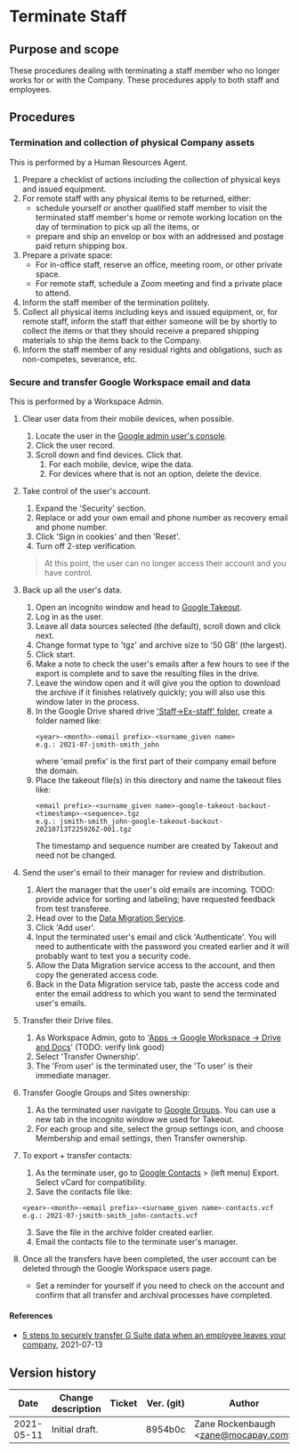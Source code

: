 # Terminate Staff

## Purpose and scope

These procedures dealing with terminating a staff member who no longer works for or with the Company. These procedures apply to both staff and employees.

## Procedures

### Termination and collection of physical Company assets

This is performed by a <role>Human Resources Agent</role>.

1. Prepare a checklist of actions including the collection of physical keys and issued equipment.
2. For remote staff with any physical items to be returned, either:
   * schedule yourself or another qualified staff member to visit the terminated staff member's home or remote working location on the day of termination to pick up all the items, or
   * prepare and ship an envelop or box with an addressed and postage paid return shipping box.
2. Prepare a private space:
   * For in-office staff, reserve an office, meeting room, or other private space.
   * For remote staff, schedule a Zoom meeting and find a private place to attend.
3. Inform the staff member of the termination politely.
4. Collect all physical items including keys and issued equipment, or, for remote staff, inform the staff that either someone will be by shortly to collect the items or that they should receive a prepared shipping materials to ship the items back to the Company.
5. Inform the staff member of any residual rights and obligations, such as non-competes, severance, etc.

### Secure and transfer Google Workspace email and data

This is performed by a <role>Workspace Admin</role>.

1. Clear user data from their mobile devices, when possible.
   1. Locate the user in the [Google admin user's console](https://admin.google.com/ac/users).
   2. Click the user record.
   3. Scroll down and find devices. Click that.
      1. For each mobile, device, wipe the data.
      2. For devices where that is not an option, delete the device.
2. Take control of the user's account.
   1. Expand the 'Security' section.
   2. Replace or add your own email and phone number as recovery email and phone number.
   3. Click 'Sign in cookies' and then 'Reset'.
   4. Turn off 2-step verification.

   >  At this point, the user can no longer access their account and you have control.

6. Back up all the user's data.
   1. Open an incognito window and head to [Google Takeout](https://google.com/takeout).
   2. Log in as the user.
   3. Leave all data sources selected (the default), scroll down and click next.
   4. Change format type to 'tgz' and archive size to '50 GB' (the largest).
   5. Click start.
   6. Make a note to check the user's emails after a few hours to see if the export is complete and to save the resulting files in the drive.
   7. Leave the window open and it will give you the option to download the archive if it finishes relatively quickly; you will also use this window later in the process.
   8. In the Google Drive shared drive ['Staff->Ex-staff' folder](https://drive.google.com/drive/u/0/folders/19kyCIqr-GrPAWyv1oySWxiRU43XxvtDE), create a folder named like:
      ```
      <year>-<month>-<email prefix>-<surname_given name>
      e.g.: 2021-07-jsmith-smith_john
      ```
      where 'email prefix' is the first part of their company email before the domain.
   9. Place the takeout file(s) in this directory and name the takeout files like:
      ```
      <email prefix>-<surname_given name>-google-takeout-backout-<timestamp>-<sequence>.tgz
      e.g.: jsmith-smith_john-google-takeout-backout-20210713T225926Z-001.tgz
      ```
      The timestamp and sequence number are created by Takeout and need not be changed.
5. Send the user's email to their manager for review and distribution.
   1. Alert the manager that the user's old emails are incoming. TODO: provide advice for sorting and labeling; have requested feedback from test transferee.
   2. Head over to the [Data Migration Service](https://admin.google.com/ac/dms).
   3. Click 'Add user'.
   4. Input the terminated user's email and click 'Authenticate'. You will need to authenticate with the password you created earlier and it will probably want to text you a security code.
   5. Allow the Data Migration service access to the account, and then copy the generated access code.
   6. Back in the Data Migration service tab, paste the access code and enter the email address to which you want to send the terminated user's emails.
6. Transfer their Drive files.
   1. As Workspace Admin, goto to '[Apps -> Google Workspace -> Drive and Docs](https://admin.google.com/ac/appsettings/55656082996)' (TODO: verify link good)
   2. Select 'Transfer Ownership'.
   3. The 'From user' is the terminated user, the 'To user' is their immediate manager.
7. Transfer Google Groups and Sites ownership:
   1. As the terminated user navigate to [Google Groups](https://groups.google.com). You can use a new tab in the incognito window we used for Takeout.
   2. For each group and site, select the group settings icon, and choose Membership and email settings, then Transfer ownership.
8. To export + transfer contacts:
   1. As the terminate user, go to [Google Contacts](https://contacts.google.com/) > (left menu) Export. Select vCard for compatibility.
   2. Save the contacts file like:
   ```
   <year>-<month>-<email prefix>-<surname_given name>-contacts.vcf
   e.g.: 2021-07-jsmith-smith_john-contacts.vcf
   ```
   3. Save the file in the archive folder created earlier.
   4. Email the contacts file to the terminate user's manager.
9. Once all the transfers have been completed, the user account can be deleted through the Google Workspace users page.
   * Set a reminder for yourself if you need to check on the account and confirm that all transfer and archival processes have completed.

#### References

* [5 steps to securely transfer G Suite data when an employee leaves your company](https://www.techrepublic.com/article/5-steps-to-securely-transfer-g-suite-data-when-an-employee-leaves-your-company/), 2021-07-13

## Version history

Date | Change description | Ticket | Ver. (git) | Author | Reviewed by
-----|--------------------|--------|------------|--------|-------------
2021-05-11 | Initial draft. | | 8954b0c | Zane Rockenbaugh &lt;zane@mocapay.com&gt; |
